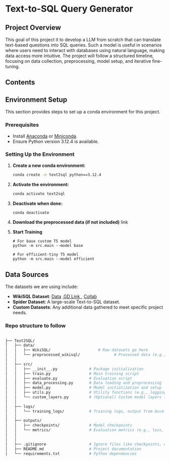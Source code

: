 # Text-to-SQL Query Generator

## Project Overview

This goal of this project it to develop a LLM from scratch that can translate text-based questions into SQL queries. Such a model is useful in scenarios where users need to interact with databases using natural language, making data access more intuitive. The project will follow a structured timeline, focusing on data collection, preprocessing, model setup, and iterative fine-tuning.


## Contents


## Environment Setup

This section provides steps to set up a conda environment for this project.

### Prerequisites
- Install [Anaconda](https://www.anaconda.com/) or [Miniconda](https://docs.conda.io/en/latest/miniconda.html).
- Ensure Python version 3.12.4 is available.

### Setting Up the Environment
1. **Create a new conda environment:**
   ```bash
   conda create -n text2sql python==3.12.4
   ```
2. **Activate the environment:**
   ```bash
   conda activate text2sql
   ```
3. **Deactivate when done:**
   ```bash
   conda deactivate
   ```

4. **Download the preprocessed data (if not included)**
   link


5. **Start Training**
   ```
   # For base custom T5 model
   python -m src.main --model base

   # For efficient-tiny T5 model
   python -m src.main --model efficient
   ```



## Data Sources

The datasets we are using include:

- **WikiSQL Dataset**: [Data](https://github.com/salesforce/WikiSQL) ,[GD Link ](https://drive.google.com/drive/folders/1I9AiEDlMb_3KWWfLeVvfjHVK87h3nGHo?usp=drive_link), [Collab](https://colab.research.google.com/drive/1dOTP5Fir04MLDD0nS8YpenwnWp8uG-de?usp=sharing)
- **Spider Dataset**: A large-scale Text-to-SQL dataset.
- **Custom Datasets**: Any additional data gathered to meet specific project needs.


### Repo structure to follow

```bash

├── Text2SQL/
│   ├── data/
│   │   ├── WikiSQL/                     # Raw datasets go here
│   │   └── preprocessed_wikisql/               # Processed data (e.g., tokenized) 
│   │
│   ├── src/
│   │   ├── __init__.py              # Package initialization
│   │   ├── train.py                 # Main training script
│   │   ├── evaluate.py              # Evaluation script
│   │   ├── data_processing.py       # Data loading and preprocessing
│   │   ├── model.py                 # Model initialization and setup
│   │   ├── utils.py                 # Utility functions (e.g., logging)
│   │   └── custom_layers.py         # (Optional) Custom model layers if any
│   │
│   ├── logs/
│   │   └── training_logs/           # Training logs, output from Accelerate, etc.
│   │
│   ├── outputs/
│   │   ├── checkpoints/             # Model checkpoints
│   │   └── metrics/                 # Evaluation metrics (e.g., loss, accuracy)
│   │
│   │
│   ├── .gitignore                   # Ignore files like checkpoints, data
│   ├── README.md                    # Project documentation
│   └── requirements.txt             # Python dependencies
```
